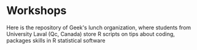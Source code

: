 # Workshops
Here is the repository of Geek's lunch organization, where students from University Laval (Qc, Canada) store R scripts on tips about coding, packages skills in R statistical software 
